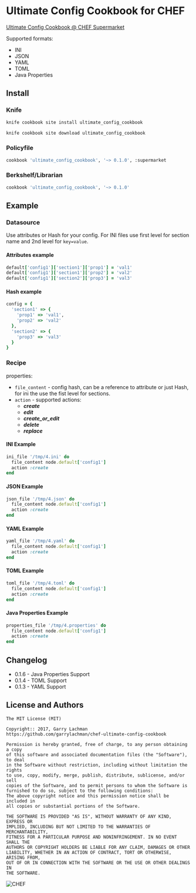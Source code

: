 # Ultimate Config Cookbook for CHEF

[Ultimate Config Cookbook @ CHEF Supermarket](https://supermarket.chef.io/cookbooks/ultimate_config_cookbook)


Supported formats:

* INI
* JSON
* YAML
* TOML
* Java Properties

## Install

### Knife

```bash
knife cookbook site install ultimate_config_cookbook
```
```bash
knife cookbook site download ultimate_config_cookbook
```
### Policyfile

```bash
cookbook 'ultimate_config_cookbook', '~> 0.1.0', :supermarket
```
### Berkshelf/Librarian

```bash
cookbook 'ultimate_config_cookbook', '~> 0.1.0'
```

## Example

### Datasource

Use attributes or Hash for your config.
For INI files use first level for section name and 2nd level for `key=value`.

#### Attributes example

```ruby
default['config1']['section1']['prop1'] = 'val1'
default['config1']['section1']['prop2'] = 'val2'
default['config1']['section2']['prop3'] = 'val3'
```

#### Hash example

```ruby
config = {
  'section1' => {
    'prop1' => 'val1',
    'prop2' => 'val2'
  },
  'section2' => {
    'prop3' => 'val3'
  }
}
```

### Recipe

properties:

* `file_content` - config hash, can be a reference to attribute or just Hash, for ini the use the fist level for sections.
* `action` - supported actions:
  * ***create***
  * ***edit***
  * ***create_or_edit***
  * ***delete***
  * ***replace***

#### INI Example

```ruby
ini_file '/tmp/4.ini' do
  file_content node.default['config1']
  action :create
end
```

#### JSON Example

```ruby
json_file '/tmp/4.json' do
  file_content node.default['config1']
  action :create
end
```

#### YAML Example

```ruby
yaml_file '/tmp/4.yaml' do
  file_content node.default['config1']
  action :create
end
```

#### TOML Example

```ruby
toml_file '/tmp/4.toml' do
  file_content node.default['config1']
  action :create
end
```

#### Java Properties Example

```ruby
properties_file '/tmp/4.properties' do
  file_content node.default['config1']
  action :create
end
```

## Changelog

* 0.1.6 - Java Properties Support
* 0.1.4 - TOML Support
* 0.1.3 - YAML Support

## License and Authors

```
The MIT License (MIT)

Copyright:: 2017, Garry Lachman
https://github.com/garrylachman/chef-ultimate-config-cookbook

Permission is hereby granted, free of charge, to any person obtaining a copy
of this software and associated documentation files (the "Software"), to deal
in the Software without restriction, including without limitation the rights
to use, copy, modify, merge, publish, distribute, sublicense, and/or sell
copies of the Software, and to permit persons to whom the Software is
furnished to do so, subject to the following conditions:
The above copyright notice and this permission notice shall be included in
all copies or substantial portions of the Software.

THE SOFTWARE IS PROVIDED "AS IS", WITHOUT WARRANTY OF ANY KIND, EXPRESS OR
IMPLIED, INCLUDING BUT NOT LIMITED TO THE WARRANTIES OF MERCHANTABILITY,
FITNESS FOR A PARTICULAR PURPOSE AND NONINFRINGEMENT. IN NO EVENT SHALL THE
AUTHORS OR COPYRIGHT HOLDERS BE LIABLE FOR ANY CLAIM, DAMAGES OR OTHER
LIABILITY, WHETHER IN AN ACTION OF CONTRACT, TORT OR OTHERWISE, ARISING FROM,
OUT OF OR IN CONNECTION WITH THE SOFTWARE OR THE USE OR OTHER DEALINGS IN
THE SOFTWARE.
```

![CHEF](https://www.chef.io/wp-content/uploads/2017/02/chef-logo.png "CHEF")
